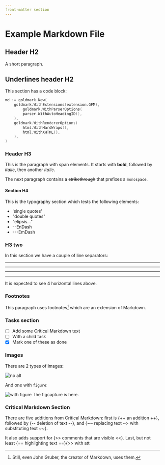 ```yaml
---
front-matter section
---
```


# Example Markdown File

## Header H2

A short paragraph.

Underlines header H2
--------------------

This section has a code block:

```go
md := goldmark.New(
    goldmark.WithExtensions(extension.GFM),
        goldmark.WithParserOptions(
        parser.WithAutoHeadingID(),
    ),
    goldmark.WithRendererOptions(
        html.WithHardWraps(),
        html.WithXHTML(),
    ),
)
```

### Header H3

This is the paragraph with span elements. 
It starts with **bold**, followed by _italic_,
then another *italic*.

The next paragraph contains a ~~strikethrough~~
that prefixes a `monospace`.

#### Section H4

This is the typography section which tests the following elements:

- 'single quotes'
- "double quotes"
- "elipsis..."
- --EnDash
- ---EmDash

### H3 two

In this section we have a couple of line separators:

---

***

- - -

* * *

It is expected to see 4 horizontal lines above.


### Footnotes

This paragraph uses footnotes[^1] 
which are an extension of Markdown.

[^1]: Still, even John Gruber,
the creator of Markdown,
uses them.

### Tasks section

- [ ] Add some Critical Markdown text
 - [ ] With a child task
- [x] Mark one of these as done
 
### Images

There are 2 types of images:

![no alt](https://64.media.tumblr.com/51065dfde5563682bea1e6e1cd21348c/fa295057f1c6a349-24/s540x810/2365757f68b5f2184e705bb263b64a20ab5c29cf.jpg)

And one with `figure`:

![with figure](https://64.media.tumblr.com/51065dfde5563682bea1e6e1cd21348c/fa295057f1c6a349-24/s540x810/2365757f68b5f2184e705bb263b64a20ab5c29cf.jpg)
The figcapture is here.

### Critical Markdown Section

There are five additions from Critical Markdown: 
first is {++ an addition ++},
followed by {-- deletion of text --},
and {~~ replacing text ~> with substituting text ~~}.

It also adds support for {>> comments that are visible <<}.
Last, but not least {== highlighting text ==}{>> with att

